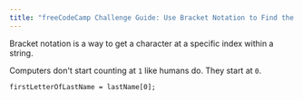 ```yaml
---
title: "freeCodeCamp Challenge Guide: Use Bracket Notation to Find the First Character in a String"
---
```


Bracket notation is a way to get a character at a specific index within a string.

Computers don't start counting at `1` like humans do. They start at `0`.

    firstLetterOfLastName = lastName[0];
